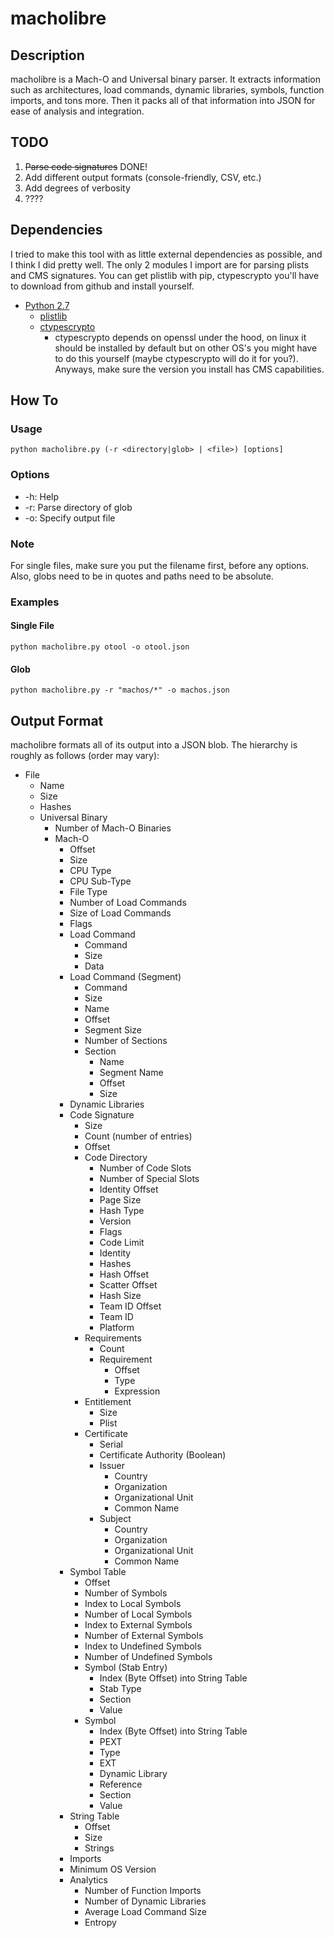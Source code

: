 # macholibre

## Description
macholibre is a Mach-O and Universal binary parser.  It extracts information 
such as architectures, load commands, dynamic libraries, symbols, function 
imports, and tons more.  Then it packs all of that information into JSON for 
ease of analysis and integration.

## TODO
1. ~~Parse code signatures~~ DONE!
2. Add different output formats (console-friendly, CSV, etc.)
3. Add degrees of verbosity
4. ????

## Dependencies
I tried to make this tool with as little external dependencies as possible, and
I think I did pretty well.  The only 2 modules I import are for parsing plists
and CMS signatures.  You can get plistlib with pip, ctypescrypto you'll have to
download from github and install yourself.
* [Python 2.7](https://www.python.org/download/releases/2.7/)
  - [plistlib](https://docs.python.org/2.7/library/plistlib.html)
  - [ctypescrypto](https://github.com/vbwagner/ctypescrypto)
    + ctypescrypto depends on openssl under the hood, on linux it should be
      installed by default but on other OS's you might have to do this
      yourself (maybe ctypescrypto will do it for you?).  Anyways, make sure
      the version you install has CMS capabilities.

## How To

### Usage
`python macholibre.py (-r <directory|glob> | <file>) [options]`

### Options
* -h: Help
* -r: Parse directory of glob
* -o: Specify output file

### Note
For single files, make sure you put the filename first, before any options.  
Also, globs need to be in quotes and paths need to be absolute.

### Examples

#### Single File
`python macholibre.py otool -o otool.json`

#### Glob
`python macholibre.py -r "machos/*" -o machos.json`

## Output Format
macholibre formats all of its output into a JSON blob.  The hierarchy is 
roughly as follows (order may vary):

* File
  - Name
  - Size
  - Hashes
  * Universal Binary
    - Number of Mach-O Binaries
    * Mach-O
      - Offset
      - Size
      - CPU Type
      - CPU Sub-Type
      - File Type
      - Number of Load Commands
      - Size of Load Commands
      - Flags
      * Load Command
        - Command
        - Size
        - Data
      * Load Command (Segment)
        - Command
        - Size
        - Name
        - Offset
        - Segment Size
        - Number of Sections
        * Section
          - Name
          - Segment Name
          - Offset
          - Size
      - Dynamic Libraries
      * Code Signature
        - Size
        - Count (number of entries)
        - Offset
        * Code Directory
          - Number of Code Slots
          - Number of Special Slots
          - Identity Offset
          - Page Size
          - Hash Type
          - Version
          - Flags
          - Code Limit
          - Identity
          - Hashes
          - Hash Offset
          - Scatter Offset
          - Hash Size
          - Team ID Offset
          - Team ID
          - Platform
        * Requirements
          - Count
          * Requirement
            - Offset
            - Type
            - Expression
        * Entitlement
          - Size
          * Plist
        * Certificate
          - Serial
          - Certificate Authority (Boolean)
          * Issuer
            - Country
            - Organization
            - Organizational Unit
            - Common Name
          * Subject
            - Country
            - Organization
            - Organizational Unit
            - Common Name
      * Symbol Table
        - Offset
        - Number of Symbols
        - Index to Local Symbols
        - Number of Local Symbols
        - Index to External Symbols
        - Number of External Symbols
        - Index to Undefined Symbols
        - Number of Undefined Symbols
        * Symbol (Stab Entry)
          - Index (Byte Offset) into String Table
          - Stab Type
          - Section
          - Value
        * Symbol
          - Index (Byte Offset) into String Table
          - PEXT
          - Type
          - EXT
          - Dynamic Library
          - Reference
          - Section
          - Value
      * String Table
        - Offset
        - Size
        - Strings
      - Imports
      - Minimum OS Version
      * Analytics
        - Number of Function Imports
        - Number of Dynamic Libraries
        - Average Load Command Size
        - Entropy
